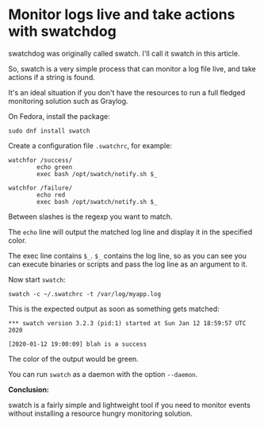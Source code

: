 # Monitor logs live and take actions with swatchdog

swatchdog was originally called swatch. I'll call it swatch in this article.

So, swatch is a very simple process that can monitor a log file live, and take actions if a string is found.

It's an ideal situation if you don't have the resources to run a full fledged monitoring solution such as Graylog.

On Fedora, install the package:

```
sudo dnf install swatch
```

Create a configuration file `.swatchrc`, for example:

```
watchfor /success/
        echo green
        exec bash /opt/swatch/notify.sh $_

watchfor /failure/
        echo red
        exec bash /opt/swatch/notify.sh $_
```

Between slashes is the regexp you want to match.

The `echo` line will output the matched log line and display it in the specified color.

The exec line contains `$_`. `$_` contains the log line, so as you can see you can execute binaries or scripts and pass the log line as an argument to it.

Now start `swatch`:

```
swatch -c ~/.swatchrc -t /var/log/myapp.log
```

This is the expected output as soon as something gets matched:

```
*** swatch version 3.2.3 (pid:1) started at Sun Jan 12 18:59:57 UTC 2020

[2020-01-12 19:00:09] blah is a success
```

The color of the output would be green.

You can run `swatch` as a daemon with the option `--daemon`.

**Conclusion:**

swatch is a fairly simple and lightweight tool if you need to monitor events without installing a resource hungry monitoring solution.